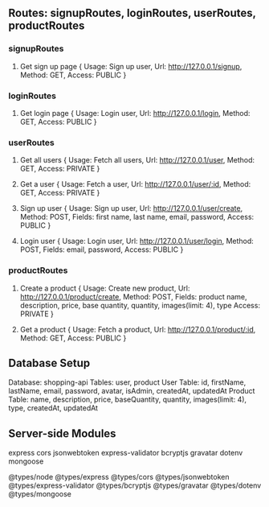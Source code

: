 
## Routes: signupRoutes, loginRoutes, userRoutes, productRoutes

### signupRoutes
1. Get sign up page
{
  Usage: Sign up user,
  Url: http://127.0.0.1/signup,
  Method: GET,
  Access: PUBLIC
}

### loginRoutes
1. Get login page
{
  Usage: Login user,
  Url: http://127.0.0.1/login,
  Method: GET,
  Access: PUBLIC
}


### userRoutes
1. Get all users
{
  Usage: Fetch all users,
  Url: http://127.0.0.1/user,
  Method: GET,
  Access: PRIVATE
}

2. Get a user
{
  Usage: Fetch a user,
  Url: http://127.0.0.1/user/:id,
  Method: GET,
  Access: PRIVATE
}

3. Sign up user
{
  Usage: Sign up user,
  Url: http://127.0.0.1/user/create,
  Method: POST,
  Fields: first name, last name, email, password,
  Access: PUBLIC
}

4. Login user
{
  Usage: Login user,
  Url: http://127.0.0.1/user/login,
  Method: POST,
  Fields: email, password,
  Access: PUBLIC
}


### productRoutes
1. Create a product
{
  Usage: Create new product,
  Url: http://127.0.0.1/product/create,
  Method: POST,
  Fields: product name, description, price, base quantity, quantity, images(limit: 4), type
  Access: PRIVATE
}

2. Get a product
{
  Usage: Fetch a product,
  Url: http://127.0.0.1/product/:id,
  Method: GET,
  Access: PUBLIC
}


## Database Setup
Database: shopping-api
Tables: user, product
User Table: id, firstName, lastName, email, password, avatar, isAdmin, createdAt, updatedAt
Product Table: name, description, price, baseQuantity, quantity, images(limit: 4), type, createdAt, updatedAt


## Server-side Modules
express
cors
jsonwebtoken
express-validator
bcryptjs
gravatar
dotenv
mongoose

@types/node
@types/express
@types/cors
@types/jsonwebtoken
@types/express-validator
@types/bcryptjs
@types/gravatar
@types/dotenv
@types/mongoose